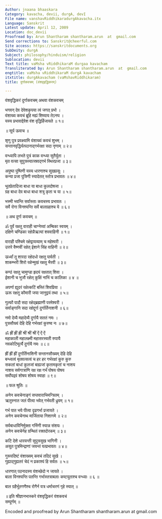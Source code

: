 ```yaml
---
Author: jnaana bhaaskara
Category: kavacha, devii, durgA, devI
File name: vanshavRiddhikaradurgAkavacha.itx
Language: Sanskrit
Latest update: April 12, 2009
Location: doc_devii
Proofread by: Arun Shantharam shantharam.arun  at  gmail.com
Send corrections to: Sanskrit@cheerful.com
Site access: https://sanskritdocuments.org
SubDeity: durgA
Subject: philosophy/hinduism/religion
Sublocation: devii
Text title: vaMsha vRiddhikaraM durgaa kavacham
Transliterated by: Arun Shantharam shantharam.arun  at  gmail.com
engtitle: vaMsha vRiddhikaraM durgA kavacham
itxtitle: durgAkavacham (vaMshavRiddhikaram)
title: दुर्गाकवचम् (वंशवृइद्धिकरम्)

---
```

  
 वंशवृद्धिकरं दुर्गाकवचम् अथवा वंशकवचम्   
  
भगवन् देव देवेशकृपया त्वं जगत् प्रभो ।  
वंशाख्य कवचं ब्रूहि मह्यं शिष्याय तेऽनघ ।  
यस्य प्रभावाद्देवेश वंश वृद्धिर्हिजायते ॥ १॥  
  
   ॥ सूर्य ऊवाच ॥  
  
शृणु पुत्र प्रवक्ष्यामि वंशाख्यं कवचं शुभम् ।  
सन्तानवृद्धिर्यत्पठनाद्गर्भरक्षा सदा नृणाम् ॥ २॥  
  
वन्ध्यापि लभते पुत्रं काक वन्ध्या सुतैर्युता ।  
मृत वत्सा सुपुत्रस्यात्स्रवद्गर्भ स्थिरप्रजा ॥ ३॥  
  
अपुष्पा पुष्पिणी यस्य धारणाश्च सुखप्रसूः ।  
कन्या प्रजा पुत्रिणी स्यादेतत् स्तोत्र प्रभावतः ॥ ४॥  
  
भूतप्रेतादिजा बाधा या बाधा कुलदोषजा ।  
ग्रह बाधा देव बाधा बाधा शत्रु कृता च या ॥ ५॥  
  
भस्मी भवन्ति सर्वास्ताः कवचस्य प्रभावतः ।  
सर्वे रोगा विनश्यन्ति सर्वे बालग्रहाश्च ये ॥ ६॥  
  
   ॥ अथ दुर्गा कवचम् ॥  
  
ॐ पुर्वं रक्षतु वाराही चाग्नेय्यां अम्बिका स्वयम् ।  
दक्षिणे चण्डिका रक्षेन्नैऋत्यां शववाहिनी ॥ १॥  
  
वाराही पश्चिमे रक्षेद्वायव्याम् च महेश्वरी ।  
उत्तरे वैष्णवीं रक्षेत् ईशाने सिंह वाहिनी ॥ २॥  
  
ऊर्ध्वां तु शारदा रक्षेदधो रक्षतु पार्वती ।  
शाकम्भरी शिरो रक्षेन्मुखं रक्षतु भैरवी ॥ ३॥  
  
कण्ठं रक्षतु चामुण्डा हृदयं रक्षतात् शिवा ।  
ईशानी च भुजौ रक्षेत् कुक्षिं नाभिं च कालिका ॥ ४ ॥  
  
अपर्णा ह्युदरं रक्षेत्कटिं बस्तिं शिवप्रिया ।  
ऊरू रक्षतु कौमारी जया जानुद्वयं तथा ॥ ५॥  
  
गुल्फौ पादौ सदा रक्षेद्ब्रह्माणी परमेश्वरी ।  
सर्वाङ्गानि सदा रक्षेद्दुर्गा दुर्गार्तिनाशनी ॥ ६॥  
  
नमो देव्यै महादेव्यै दुर्गायै सततं नमः ।  
पुत्रसौख्यं देहि देहि गर्भरक्षां कुरुष्व नः ॥ ७॥  
  
ॐ ह्रीं ह्रीं ह्रीं श्रीं श्रीं श्रीं ऐं ऐं ऐं  
महाकाली महालक्ष्मी महासरस्वती रुपायै  
नवकोटिमूर्त्यै दुर्गायै नमः ॥ ८॥  
  
ह्रीं ह्रीं ह्रीं दुर्गार्तिनाशिनी सन्तानसौख्यम् देहि देहि  
बन्ध्यत्वं मृतवत्सत्वं च हर हर गर्भरक्षां कुरु कुरु  
सकलां बाधां कुलजां बाह्यजां कृतामकृतां च नाशय  
नाशय सर्वगात्राणि रक्ष रक्ष गर्भं पोषय पोषय  
सर्वोपद्रवं शोषय शोषय स्वाहा ॥ ९॥  
  
   ॥ फल श्रुतिः ॥  
  
अनेन कवचेनाङ्गं सप्तवाराभिमन्त्रितम् ।  
ऋतुस्नात जलं पीत्वा भवेत् गर्भवती ध्रुवम् ॥ १॥  
  
गर्भ पात भये पीत्वा दृढगर्भा प्रजायते ।  
अनेन कवचेनाथ मार्जिताया निशागमे ॥ २॥  
  
सर्वबाधाविनिर्मुक्ता गर्भिणी स्यान्न संशयः ।  
अनेन कवचेनेह ग्रन्थितं रक्तदोरकम् ॥ ३॥  
  
कटि देशे धारयन्ती सुपुत्रसुख भागिनी ।  
असूत पुत्रमिन्द्राणां जयन्तं यत्प्रभावतः ॥ ४॥  
  
गुरूपदिष्टं वंशाख्यम् कवचं तदिदं सुखे ।  
गुह्याद्गुह्यतरं चेदं न प्रकाश्यं हि सर्वतः ॥ ५॥  
  
धारणात् पठनादस्य वंशच्छेदो न जायते ।  
बाला विनश्यन्ति पतन्ति गर्भास्तत्राबलाः कष्टयुताश्च वन्ध्याः ॥ ६ ॥  
  
बाल ग्रहैर्भूतगणैश्च रोगैर्न यत्र धर्माचरणं गृहे स्यात् ॥  
  
॥ इति श्रीज्ञानभास्करे वंशवृद्धिकरं वंशकवचं  
सम्पूर्णम् ॥  
  
  
Encoded and proofread by Arun Shantharam shantharam.arun at gmail.com  
  
  
